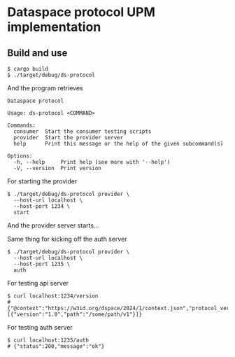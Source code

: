 # Dataspace protocol UPM implementation

## Build and use
```shell
$ cargo build
$ ./target/debug/ds-protocol
```
And the program retrieves
```shell
Dataspace protocol

Usage: ds-protocol <COMMAND>

Commands:
  consumer  Start the consumer testing scripts
  provider  Start the provider server
  help      Print this message or the help of the given subcommand(s)

Options:
  -h, --help     Print help (see more with '--help')
  -V, --version  Print version

```
For starting the provider
````shell
$ ./target/debug/ds-protocol provider \
  --host-url localhost \
  --host-port 1234 \
  start
````
And the provider server starts...

Same thing for kicking off the auth server
````shell
$ ./target/debug/ds-protocol provider \
  --host-url localhost \
  --host-port 1235 \
  auth
````
For testing api server
````shell
$ curl localhost:1234/version
# {"@context":"https://w3id.org/dspace/2024/1/context.json","protocol_versions":[{"version":"1.0","path":"/some/path/v1"}]}
````
For testing auth server
````shell
$ curl localhost:1235/auth
# {"status":200,"message":"ok"}
````